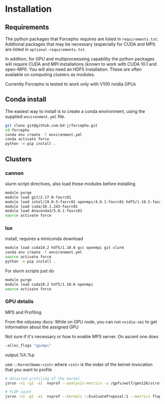 # Installation

## Requirements

The python packages that Forcepho requires are listed in `requirements.txt`.
Additonal packages that may be necessary (especially for CUDA and MPI) are
listed in `optional-requirements.txt`.

In addition, for GPU and multiproceessing capability the python packages will
require CUDA and MPI installations (known to work with CUDA 10.1 and open-MPI).
You will also need an HDF5 installation.  These are often available on computing
clusters as modules.

Currently Forcepho is tested to work only with V100 nvidia GPUs

## Conda install

The easiest way to install is to create a conda environment, using the supplied
`environment.yml` file.

```bash
git clone git@github.com:bd-j/forcepho.git
cd forcepho
conda env create -f environment.yml
conda activate force
python -m pip install .
```

## Clusters

### cannon

slurm script directives, also load these modules before installing
```bash
module purge
module load git/2.17.0-fasrc01
module load intel/19.0.5-fasrc01 openmpi/4.0.1-fasrc01 hdf5/1.10.5-fasrc01
module load cuda/10.1.243-fasrc01
module load Anaconda3/5.0.1-fasrc01
source activate force
```

### lux

install, requires a miniconda download

```bash
module load cuda10.2 hdf5/1.10.6 gcc openmpi git slurm
conda env create -f environment.yml
source activate force
python -m pip install .
```

For slurm scripts just do
```bash
module purge
module load cuda10.2 hdf5/1.10.6 openmpi
source activate force
```


### GPU details

MPS and Profiling

From the odyssey docs: While on GPU node, you can run `nvidia-smi` to get information about the assigned GPU

Not sure if it's necessary or how to enable MPS server.  On ascent one does

```bash
-alloc_flags "gpumps"
```

output.%h.%p

use `::KernelName:<int>` where `<int>` is the index of the kernel invocation that you want to profile

```bash
# detailed profiling of the kernel
jsrun -n1 -g1 -a1  nvprof --analysis-metrics -o /gpfs/wolf/gen126/scratch/bdjohnson/large_prof_metrics%h.%p.nvvp python run_patch_gpu_test_simple.py

# FLOP count
jsrun -n1 -g1 -a1  nvprof --kernels ::EvaluateProposal:1 --metrics flop_count_sp python run_patch_gpu_test_simple.py
```